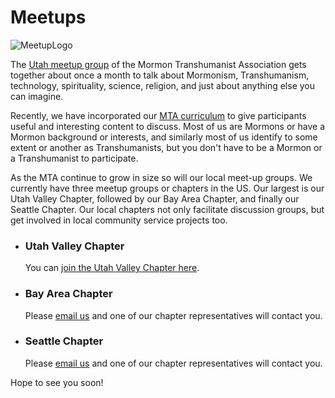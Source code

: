 # Meetups

![MeetupLogo](assets/logos/meetup.png)

The [Utah meetup group](https://www.meetup.com/transfigurism-orem/) of the Mormon Transhumanist Association gets together about once a month to talk about Mormonism, Transhumanism, technology, spirituality, science, religion, and just about anything else you can imagine.

Recently, we have incorporated our [MTA curriculum](/curriculum) to give participants useful and interesting content to discuss. Most of us are Mormons or have a Mormon background or interests, and similarly most of us identify to some extent or another as Transhumanists, but you don't have to be a Mormon or a Transhumanist to participate.

As the MTA continue to grow in size so will our local meet-up groups. We currently have three meetup groups or chapters in the US. Our largest is our Utah Valley Chapter, followed by our Bay Area Chapter, and finally our Seattle Chapter. Our local chapters not only facilitate discussion groups, but get involved in local community service projects too.

- ### Utah Valley Chapter
  You can [join the Utah Valley Chapter here](https://www.meetup.com/transfigurism-orem/).

- ### Bay Area Chapter
  Please [email us](mailto://admin@transfigurism.org) and one of our chapter representatives will contact you.

- ### Seattle Chapter
  Please [email us](mailto://admin@transfigurism.org) and one of our chapter representatives will contact you.

Hope to see you soon!
